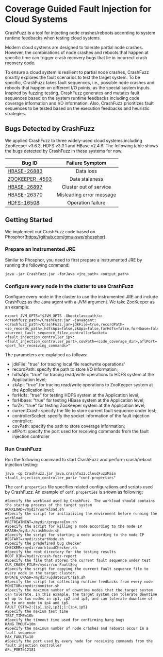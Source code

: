 # Coverage Guided Fault Injection for Cloud Systems

CrashFuzz is a tool for injecting node crashes/reboots according to system runtime feedbacks when testing cloud systems.

Modern cloud systems are designed to tolerate partial node crashes. However, the combinations of node crashes and reboots that happen at specific time can trigger crash recovery bugs that lie in incorrect crash recovery code.

To ensure a cloud system is resilient to partial node crashes, CrashFuzz smartly explores the fault scenarios to test the target system. To be specific, CrashFuzz takes fault sequences, i.e., possible node crashes and reboots that happen on different I/O points, as the special system inputs. Inspired by fuzzing testing, CrashFuzz generates and mutates fault sequences based on the system runtime feedbacks including code coverage information and I/O information. Also, CrashFuzz prioritizes fault sequences to be tested based on the execution feedbacks and heuristic strategies.
	
## Bugs Detected by CrashFuzz

We applied CrashFuzz to three widely-used cloud systems including ZooKeeper v3.6.3, HDFS v3.3.1 and HBase v2.4.6. The following table shows the bugs detected by CrashFuzz in these systems for now.

| Bug ID | Failure Symptom |
| ---------- | :-----------:  |
| [HBASE-26883](https://issues.apache.org/jira/browse/HBASE-26883) | Data loss |
| [ZOOKEEPER-4503](https://issues.apache.org/jira/browse/ZOOKEEPER-4503) | Data staleness |
| [HBASE-26897](https://issues.apache.org/jira/browse/HBASE-26897) | Cluster out of service |
| [HBASE-26370](https://issues.apache.org/jira/browse/HBASE-26370) | Misleading error message |
| [HDFS-16508](https://issues.apache.org/jira/browse/HDFS-16508) | Operation failure |

## Getting Started

We implement our CrashFuzz code based on Phosphor(https://github.com/gmu-swe/phosphor).

### Prepare an instrumented JRE

Similar to Phosphor, you need to first prepare a instrumented JRE by running the following command:

```
java -jar CrashFuzz.jar -forJava <jre_path> <output_path>
```

### Configure every node in the cluster to use CrashFuzz

Configure every node in the cluster to use the instrumented JRE and include CrashFuzz as the Java agent with a JVM argument. We take ZooKeeper as an example:

```
export JVM_OPTS="$JVM_OPTS -Xbootclasspath/a:<crashfuzz_path>/CrashFuzz.jar -javaagent:<crashfuzz_path>/CrashFuzz.jar=jdkFile=true,recordPath=<io_records_path>,hdfsApi=false,zkApi=false,forHdfs=false,forHbase=false,forZk=true,currentCrash=<current_fault_sequence_file>,controllerSocket=<fault_injection_controller_ip>:<fault_injection_controller_port>,covPath=<code_coverage_dir>,aflPort=<port_for_receiving_commands>"
```

The parameters are explained as follows:
- jdkFile: "true" for tracing local file read/write operations'
- recordPath: specify the path to store I/O information;
- hdfsApi: "true" for tracing read/write operations to HDFS system at the Application level;
- zkApi: "true" for tracing read/write operations to ZooKeeper system at the Application level;
- forHdfs: "true" for testing HDFS system at the Application level;
- forHbase: "true" for testing HBase system at the Application level;
- forZk: "true" for testing ZooKeeper system at the Application level;
- currentCrash: specify the file to store current fault sequence under test;
- controllerSocket: specify the socket information of the fault injection controller;
- covPath: specify the path to store coverage information;
- aflPort: specify the port used for receiving commands from the fault injection controller

### Run CrashFuzz

Run the following command to start CrashFuzz and perform crash/reboot injection testing:

```
java -cp CrashFuzz.jar java.crashfuzz.CloudFuzzMain <fault_injection_controller_port> "conf.properties"
```

The `conf.properties` file specifies related configurations and scripts used by CrashFuzz. An example of `conf.properties` is shown as following:

```
#Specify the workload used by CrashFuzz. The workload should contains the startup process of the target system
WORKLOAD=/mydir/workload.sh
#Specify the script for initializing the enviroment before running the workload
PRETREATMENT=/mydir/prepareEnv.sh
#Specify the script for killing a node according to the node IP
CRASH=/mydir/crashNode.sh
#Specify the script for starting a node according to the node IP
RESTART=/mydir/startNode.sh
#Specify the predefined bug checker
CHECKER=/mydir/workloadChecker.sh
#Specify the root directory for the testing results
ROOT_DIR=/mydir/crash-fuzz-report
#Specify the file that stores the current fault sequence under test
CUR_CRASH_FILE=/mydir/curFaultSeq
#Specify the script for copying the current fault sequence file to every node in the target cluster.
UPDATE_CRASH=/mydir/updateCurCrash.sh
#Specify the script for collecting runtime feedbacks from every node
MONITOR=/mydir/monitor.sh
#Specify the maximum number of downtime nodes that the target system can tolerate. In this example, the target system can tolerate downtime of up to two nodes in ip1, ip2 and ip3, and can tolerate downtime of up to one node in ip4 and ip5.
FAULT_CSTR=2:{ip1,ip2,ip3};1:{ip4,ip5}
#Specify the maxium test time
TEST_TIME=10h
#Specify the timeout time used for confirming hang bugs
HANG_TMOUT=10m
#Specify the maximum number of node crashes and reboots occur in a fault sequence
MAX_FAULTS=10
#Specify the port used by every node for receiving commands from the fault injection controller
AFL_PORT=12181
```
